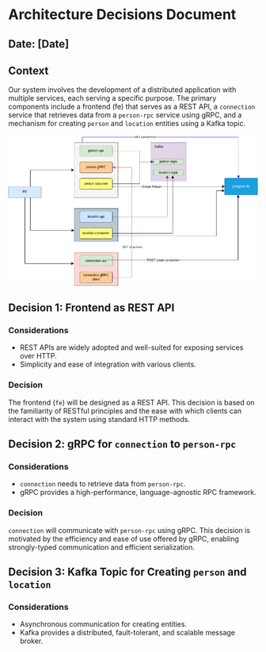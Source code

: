 # Architecture Decisions Document

## Date: [Date]

## Context

Our system involves the development of a distributed application with multiple services, each serving a specific purpose. The primary components include a frontend (fe) that serves as a REST API, a `connection` service that retrieves data from a `person-rpc` service using gRPC, and a mechanism for creating `person` and `location` entities using a Kafka topic.

![Alt text](system-architecture.png)

## Decision 1: Frontend as REST API

### Considerations

- REST APIs are widely adopted and well-suited for exposing services over HTTP.
- Simplicity and ease of integration with various clients.

### Decision

The frontend (`fe`) will be designed as a REST API. This decision is based on the familiarity of RESTful principles and the ease with which clients can interact with the system using standard HTTP methods.

## Decision 2: gRPC for `connection` to `person-rpc`

### Considerations

- `connection` needs to retrieve data from `person-rpc`.
- gRPC provides a high-performance, language-agnostic RPC framework.

### Decision

`connection` will communicate with `person-rpc` using gRPC. This decision is motivated by the efficiency and ease of use offered by gRPC, enabling strongly-typed communication and efficient serialization.

## Decision 3: Kafka Topic for Creating `person` and `location`

### Considerations

- Asynchronous communication for creating entities.
- Kafka provides a distributed, fault-tolerant, and scalable message broker.
